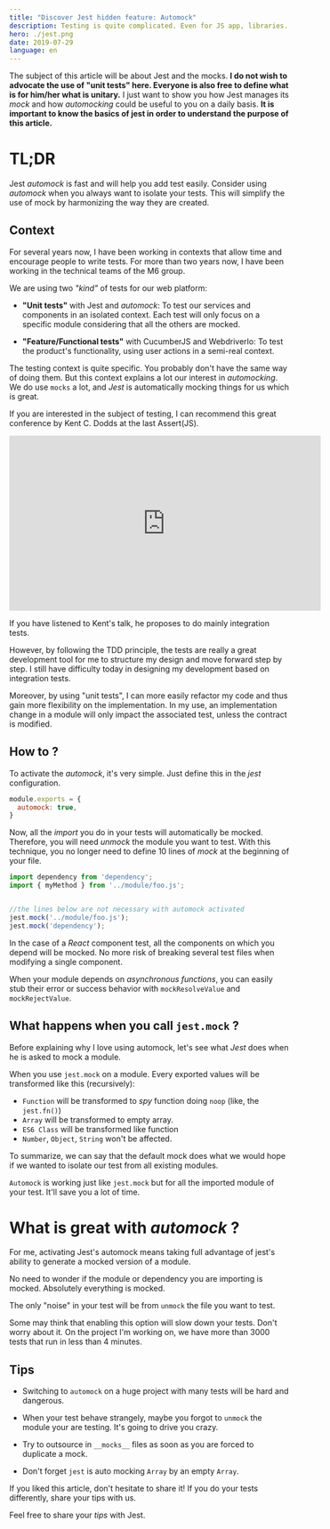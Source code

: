 ```yaml
---
title: "Discover Jest hidden feature: Automock"
description: Testing is quite complicated. Even for JS app, libraries. But Jest helps a lot. 
hero: ./jest.png
date: 2019-07-29
language: en
---
```


The subject of this article will be about Jest and the mocks. **I do not wish to advocate the use of "unit tests" here. Everyone is also free to define what is for him/her what is unitary.** I just want to show you how Jest manages its *mock* and how *automocking* could be useful to you on a daily basis. **It is important to know the basics of jest in order to understand the purpose of this article.**

# TL;DR

Jest *automock* is fast and will help you add test easily. Consider using *automock* when you always want to isolate your tests. This will simplify the use of mock by harmonizing the way they are created.

## Context

For several years now, I have been working in contexts that allow time and encourage people to write tests. For more than two years now, I have been working in the technical teams of the M6 group.

We are using two *"kind"* of tests for our web platform:

* **"Unit tests"** with Jest and *automock*: To test our services and components in an isolated context. Each test will only focus on a specific module considering that all the others are mocked.

* **"Feature/Functional tests"** with CucumberJS and WebdriverIo: To test the product's functionality, using user actions in a semi-real context.

The testing context is quite specific. You probably don't have the same way of doing them. But this context explains a lot our interest in *automocking*. We do use `mocks` a lot, and *Jest* is automatically mocking things for us which is great.

If you are interested in the subject of testing, I can recommend this great conference by Kent C. Dodds at the last Assert(JS).

<iframe width="560" height="315" src="https://www.youtube-nocookie.com/embed/Fha2bVoC8SE" frameborder="0" allow="accelerometer; autoplay; encrypted-media; gyroscope; picture-in-picture" allowfullscreen></iframe>

If you have listened to Kent's talk, he proposes to do mainly integration tests.

However, by following the TDD principle, the tests are really a great development tool for me to structure my design and move forward step by step. I still have difficulty today in designing my development based on integration tests.

Moreover, by using "unit tests", I can more easily refactor my code and thus gain more flexibility on the implementation. In my use, an implementation change in a module will only impact the associated test, unless the contract is modified.


## How to ? 

To activate the *automock*, it's very simple. Just define this in the *jest* configuration.

```js
module.exports = {
  automock: true,
}
```

Now, all the *import* you do in your tests will automatically be mocked. Therefore, you will need *unmock* the module you want to test. With this technique, you no longer need to define 10 lines of *mock* at the beginning of your file.

```js
import dependency from 'dependency';
import { myMethod } from '../module/foo.js';


//the lines below are not necessary with automock activated
jest.mock('../module/foo.js');
jest.mock('dependency');
```

In the case of a *React* component test, all the components on which you depend will be mocked. No more risk of breaking several test files when modifying a single component.

When your module depends on *asynchronous functions*, you can easily stub their error or success behavior with `mockResolveValue` and `mockRejectValue`.

## What happens when you call `jest.mock` ?

Before explaining why I love using  automock, let's see what *Jest* does when he is asked to mock a module.

When you use `jest.mock` on a module. Every exported values will be transformed like this (recursively):

* `Function` will be transformed to *spy* function doing `noop` (like, the `jest.fn()`)
* `Array` will be transformed to empty array.
* `ES6 Class` will be transformed like function
* `Number`, `Object`, `String` won't be affected.

To summarize, we can say that the default mock does what we would hope if we wanted to isolate our test from all existing modules.

`Automock` is working just like `jest.mock` but for all the imported module of your test. It'll save you a lot of time.

# What is great with *automock* ?

For me, activating Jest's automock means taking full advantage of jest's ability to generate a mocked version of a module.

No need to wonder if the module or dependency you are importing is mocked. Absolutely everything is mocked.

The only "noise" in your test will be from `unmock` the file you want to test.

Some may think that enabling this option will slow down your tests. Don't worry about it. On the project I'm working on, we have more than 3000 tests that run in less than 4 minutes.

## Tips

- Switching to `automock` on a huge project with many tests will be hard and dangerous.
- When your test behave strangely, maybe you forgot to `unmock` the module your are testing. It's going to drive you crazy.

- Try to outsource in `__mocks__` files as soon as you are forced to duplicate a mock.

- Don't forget `jest` is auto mocking `Array` by an empty `Array`.



If you liked this article, don't hesitate to share it! If you do your tests differently, share your tips with us.

Feel free to share your *tips* with Jest.